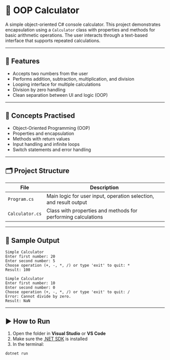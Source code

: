 # 🧮 OOP Calculator

A simple object-oriented C# console calculator. This project demonstrates encapsulation using a `Calculator` class with properties and methods for basic arithmetic operations. The user interacts through a text-based interface that supports repeated calculations.

---

## 🚀 Features

- Accepts two numbers from the user
- Performs addition, subtraction, multiplication, and division
- Looping interface for multiple calculations
- Division by zero handling
- Clean separation between UI and logic (OOP)

---

## 🧠 Concepts Practised

- Object-Oriented Programming (OOP)
- Properties and encapsulation
- Methods with return values
- Input handling and infinite loops
- Switch statements and error handling

---

## 🗂️ Project Structure

| File | Description |
|------|-------------|
| `Program.cs` | Main logic for user input, operation selection, and result output |
| `Calculator.cs` | Class with properties and methods for performing calculations |

---

## 🧪 Sample Output

```
Simple Calculator
Enter first number: 20
Enter second number: 5
Choose operation (+, -, *, /) or type 'exit' to quit: *
Result: 100

Simple Calculator
Enter first number: 10
Enter second number: 0
Choose operation (+, -, *, /) or type 'exit' to quit: /
Error: Cannot divide by zero.
Result: NaN
```

---

## ▶️ How to Run

1. Open the folder in **Visual Studio** or **VS Code**
2. Make sure the [.NET SDK](https://dotnet.microsoft.com/download) is installed
3. In the terminal:

```bash
dotnet run
```